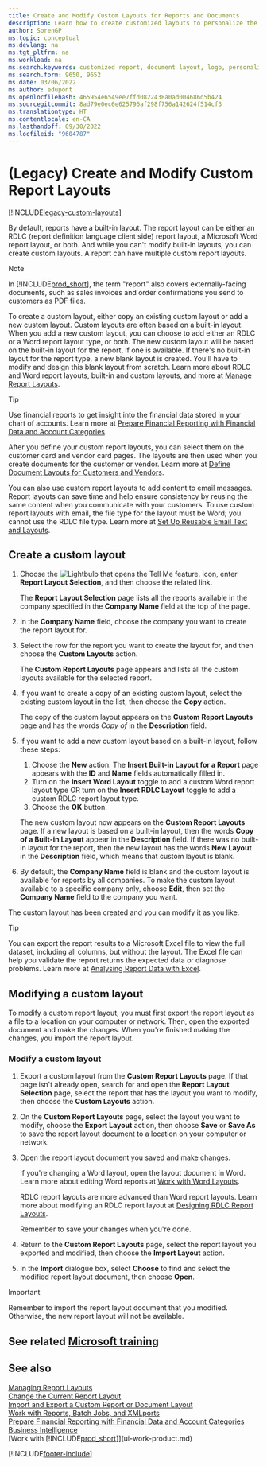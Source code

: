 ```yaml
---
title: Create and Modify Custom Layouts for Reports and Documents
description: Learn how to create customized layouts to personalize the appearance of a report when viewed, printed, or saved.
author: SorenGP
ms.topic: conceptual
ms.devlang: na
ms.tgt_pltfrm: na
ms.workload: na
ms.search.keywords: customized report, document layout, logo, personalize
ms.search.form: 9650, 9652
ms.date: 03/06/2022
ms.author: edupont
ms.openlocfilehash: 465954e6549ee7ffd0822438a0ad004686d5b424
ms.sourcegitcommit: 8ad79e0ec6e625796af298f756a142624f514cf3
ms.translationtype: HT
ms.contentlocale: en-CA
ms.lasthandoff: 09/30/2022
ms.locfileid: "9604787"
---
```

# <a name="legacy-create-and-modify-custom-report-layouts"></a>(Legacy) Create and Modify Custom Report Layouts

[!INCLUDE[legacy-custom-layouts](includes/legacy-custom-layouts.md)]

By default, reports have a built-in layout. The report layout can be either an RDLC (report definition language client side) report layout, a Microsoft Word report layout, or both. And while you can't modify built-in layouts, you can create custom layouts. A report can have multiple custom report layouts.

> [!NOTE]  
> In [!INCLUDE[prod_short](includes/prod_short.md)], the term "report" also covers externally-facing documents, such as sales invoices and order confirmations you send to customers as PDF files.

To create a custom layout, either copy an existing custom layout or add a new custom layout. Custom layouts are often based on a built-in layout. When you add a new custom layout, you can choose to add either an RDLC or a Word report layout type, or both. The new custom layout will be based on the built-in layout for the report, if one is available. If there's no built-in layout for the report type, a new blank layout is created. You'll have to modify and design this blank layout from scratch. Learn more about RDLC and Word report layouts, built-in and custom layouts, and more at [Manage Report Layouts](ui-manage-report-layouts.md).  

> [!TIP]
> Use financial reports to get insight into the financial data stored in your chart of accounts. Learn more at [Prepare Financial Reporting with Financial Data and Account Categories](bi-how-work-account-schedule.md).

After you define your custom report layouts, you can select them on the customer card and vendor card pages. The layouts are then used when you create documents for the customer or vendor. Learn more at [Define Document Layouts for Customers and Vendors](ui-define-customer-vendor-document-layouts.md).

You can also use custom report layouts to add content to email messages. Report layouts can save time and help ensure consistency by reusing the same content when you communicate with your customers. To use custom report layouts with email, the file type for the layout must be Word; you cannot use the RDLC file type. Learn more at [Set Up Reusable Email Text and Layouts](admin-how-setup-email.md#set-up-reusable-email-texts-and-layouts).

## <a name="create-a-custom-layout"></a>Create a custom layout

1. Choose the ![Lightbulb that opens the Tell Me feature.](media/ui-search/search_small.png "Tell me what you want to do") icon, enter **Report Layout Selection**, and then choose the related link.

    The **Report Layout Selection** page lists all the reports available in the company specified in the **Company Name** field at the top of the page.
2. In the **Company Name** field, choose the company you want to create the report layout for.
3. Select the row for the report you want to create the layout for, and then choose the **Custom Layouts** action.  

   The **Custom Report Layouts** page appears and lists all the custom layouts available for the selected report.
4. If you want to create a copy of an existing custom layout, select the existing custom layout in the list, then choose the **Copy** action.  

   The copy of the custom layout appears on the **Custom Report Layouts** page and has the words *Copy of* in the **Description** field.
5. If you want to add a new custom layout based on a built-in layout, follow these steps:  
   1. Choose the **New** action. The **Insert Built-in Layout for a Report** page appears with the **ID** and **Name** fields automatically filled in.
   2. Turn on the **Insert Word Layout** toggle to add a custom Word report layout type OR turn on the **Insert RDLC Layout** toggle to add a custom RDLC report layout type.
   4. Choose the **OK** button.  

    The new custom layout now appears on the **Custom Report Layouts** page. If a new layout is based on a built-in layout, then the words **Copy of a Built-in Layout** appear in the **Description** field. If there was no built-in layout for the report, then the new layout has the words **New Layout** in the **Description** field, which means that custom layout is blank.
6. By default, the **Company Name** field is blank and the custom layout is available for reports by all companies. To make the custom layout available to a specific company only, choose **Edit**, then set the **Company Name** field to the company you want.

The custom layout has been created and you can modify it as you like.

> [!TIP]
> You can export the report results to a Microsoft Excel file to view the full dataset, including all columns, but without the layout. The Excel file can help you validate the report returns the expected data or diagnose problems. Learn more at [Analysing Report Data with Excel](report-analyze-excel.md).

## <a name="modifying-a-custom-layout"></a><a name="ModifyCustomLayout"></a>Modifying a custom layout

To modify a custom report layout, you must first export the report layout as a file to a location on your computer or network. Then, open the exported document and make the changes. When you're finished making the changes, you import the report layout.

### <a name="modify-a-custom-layout"></a>Modify a custom layout

1. Export a custom layout from the **Custom Report Layouts** page. If that page isn't already open, search for and open the **Report Layout Selection** page, select the report that has the layout you want to modify, then choose the **Custom Layouts** action.  
2. On the **Custom Report Layouts** page, select the layout you want to modify, choose the **Export Layout** action, then choose **Save** or **Save As** to save the report layout document to a location on your computer or network.  
3. Open the report layout document you saved and make changes.

   If you're changing a Word layout, open the layout document in Word. Learn more about editing Word reports at [Work with Word Layouts](ui-how-add-fields-word-report-layout.md)<!--the next section [Making Changes to the Report Layout](ui-how-create-custom-report-layout.md#MakeChangesToLayout)-->.

   RDLC report layouts are more advanced than Word report layouts. Learn more about modifying an RDLC report layout at [Designing RDLC Report Layouts](/dynamics-nav/Designing-RDLC-Report-Layouts).

   Remember to save your changes when you're done.

4. Return to the **Custom Report Layouts** page, select the report layout you exported and modified, then choose the **Import Layout** action.  

5. In the **Import** dialogue box, select **Choose** to find and select the modified report layout document, then choose **Open**.

> [!IMPORTANT]
> Remember to import the report layout document that you modified. Otherwise, the new report layout will not be available.

<!--
##  <a name="MakeChangesToLayout"></a> Create and modify custom report layouts

To make general formatting and layout changes, such as changing text font, adding and modifying a table, or removing a data field, just use the basic editing features of Word like you do with any Word document.

If you're designing a Word report layout from scratch or adding new data fields, then start by adding a table that includes rows and columns that will eventually hold the data fields.

> [!TIP]  
> Show the table gridlines so that you see the boundaries of table cells. Remember to hide the gridlines when you're done editing. To show or hide table gridlines, select the table, and then under **Layout** on the **Table** tab, choose **View Gridlines**.

### Embedding fonts in Word layouts for consistency

To ensure that reports always display and print with the intended fonts, wherever users open or print the reports, you can embed the fonts in the Word document. However, embedding fonts can significantly increase the size of the Word files. Learn more about embedding fonts in Word at [Embed fonts in Word, PowerPoint, or Excel](https://support.office.com/article/Embed-fonts-in-Word-PowerPoint-or-Excel-cb3982aa-ea76-4323-b008-86670f222dbc).

###  <a name="RemoveField"></a> Removing label and data fields in Word layouts

 Label and data fields of a report are contained in content controls in Word. The following figure illustrates a content control when it's selected in the Word document.  

 ![Content control for field in Word report layout.](media/nav_wordreportlayouts_contentcontrol.png "NAV_WordReportLayouts_ContentControl")  

 The name of the label or data field name displays in the content control. In the example, the field name is CompanyAddr1.  

### To remove a label or data field  

1. Right-click the field you want to delete, then choose **Remove Content Control**.  

     The content control is removed, but the field name remains as text.  

2. Delete the remaining text as needed.  

### Adding data fields

Adding data fields from a report dataset is more advanced and requires some knowledge of the report dataset. Learn more about adding fields for data, labels, and images at [Add Fields to a Word Report Layout](ui-how-add-fields-word-report-layout.md).  -->

## <a name="see-related-microsoft-training"></a>See related [Microsoft training](/training/modules/change-documents-dynamics-365-business-central/index)

## <a name="see-also"></a>See also 

[Managing Report Layouts](ui-manage-report-layouts.md)  
[Change the Current Report Layout](ui-how-change-layout-currently-used-report.md)  
[Import and Export a Custom Report or Document Layout](ui-how-import-and-export-report-layout.md)  
[Work with Reports, Batch Jobs, and XMLports](ui-work-report.md)  
[Prepare Financial Reporting with Financial Data and Account Categories](bi-how-work-account-schedule.md)  
[Business Intelligence](bi.md)  
[Work with [!INCLUDE[prod_short](includes/prod_short.md)]](ui-work-product.md)  

[!INCLUDE[footer-include](includes/footer-banner.md)]
